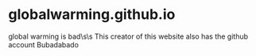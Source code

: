 # globalwarming.github.io
global warming is bad\s\s
This creator of this website also has the github account Bubadabado
